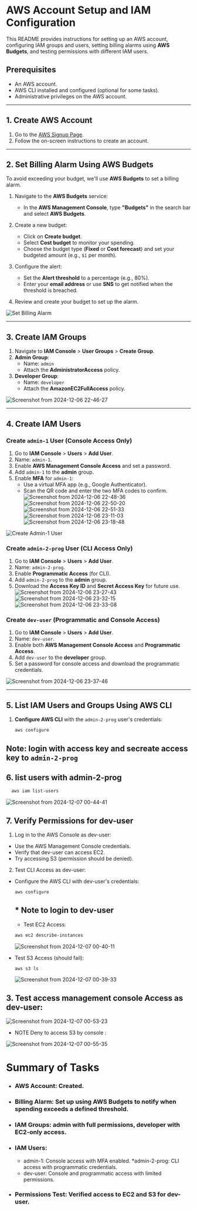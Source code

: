 # AWS Account Setup and IAM Configuration

This README provides instructions for setting up an AWS account, configuring IAM groups and users, setting billing alarms using **AWS Budgets**, and testing permissions with different IAM users.

## Prerequisites
- An AWS account.
- AWS CLI installed and configured (optional for some tasks).
- Administrative privileges on the AWS account.

---



## 1. **Create AWS Account**
1. Go to the [AWS Signup Page](https://portal.aws.amazon.com/billing/signup).
2. Follow the on-screen instructions to create an account.

---

## 2. **Set Billing Alarm Using AWS Budgets**
To avoid exceeding your budget, we'll use **AWS Budgets** to set a billing alarm.

1. Navigate to the **AWS Budgets** service:
   - In the **AWS Management Console**, type **"Budgets"** in the search bar and select **AWS Budgets**.
   
2. Create a new budget:
   - Click on **Create budget**.
   - Select **Cost budget** to monitor your spending.
   - Choose the budget type (**Fixed** or **Cost forecast**) and set your budgeted amount (e.g., `$1` per month).

3. Configure the alert:
   - Set the **Alert threshold** to a percentage (e.g., 80%).
   - Enter your **email address** or use **SNS** to get notified when the threshold is breached.

4. Review and create your budget to set up the alarm.

![Set Billing Alarm](screenshots/set_billing_alarm.png)

---

## 3. **Create IAM Groups**
1. Navigate to **IAM Console** > **User Groups** > **Create Group**.
2. **Admin Group**:
   - Name: `admin`
   - Attach the **AdministratorAccess** policy.
3. **Developer Group**:
   - Name: `developer`
   - Attach the **AmazonEC2FullAccess** policy.

![Screenshot from 2024-12-06 22-46-27](https://github.com/user-attachments/assets/1212fb01-c68b-47bb-8e28-46b3e7b7bb20)


---

## 4. **Create IAM Users**
### **Create `admin-1` User (Console Access Only)**
1. Go to **IAM Console** > **Users** > **Add User**.
2. Name: `admin-1`.
3. Enable **AWS Management Console Access** and set a password.
4. Add `admin-1` to the **admin** group.
5. Enable **MFA** for `admin-1`:
   - Use a virtual MFA app (e.g., Google Authenticator).
   - Scan the QR code and enter the two MFA codes to confirm.
 ![Screenshot from 2024-12-06 22-48-36](https://github.com/user-attachments/assets/d48e2206-4640-4b4e-96f9-be6b66a9088a)
 ![Screenshot from 2024-12-06 22-50-20](https://github.com/user-attachments/assets/53800a18-ec4d-4088-9871-9c0263c7e398)
![Screenshot from 2024-12-06 22-51-33](https://github.com/user-attachments/assets/19554986-4e9a-4455-bfde-b8f384fea01a)
![Screenshot from 2024-12-06 23-11-03](https://github.com/user-attachments/assets/513a3cc2-3ac0-4114-bdd6-f2d4dfde8b60)
![Screenshot from 2024-12-06 23-18-48](https://github.com/user-attachments/assets/8e1bfd36-df9a-41fc-953f-75f0081f9d30)





    

![Create Admin-1 User](screenshots/create_admin_1_user.png)

### **Create `admin-2-prog` User (CLI Access Only)**
1. Go to **IAM Console** > **Users** > **Add User**.
2. Name: `admin-2-prog`.
3. Enable **Programmatic Access** (for CLI).
4. Add `admin-2-prog` to the **admin** group.
5. Download the **Access Key ID** and **Secret Access Key** for future use.
![Screenshot from 2024-12-06 23-27-43](https://github.com/user-attachments/assets/e6519740-4ad9-4ae8-9b01-3d1a6b718de5)
![Screenshot from 2024-12-06 23-32-15](https://github.com/user-attachments/assets/6f580034-4c7c-416a-b065-a4bbca805264)
![Screenshot from 2024-12-06 23-33-08](https://github.com/user-attachments/assets/dba7ab96-e714-459a-82b6-ecd826e4f93c)




   

### **Create `dev-user` (Programmatic and Console Access)**
1. Go to **IAM Console** > **Users** > **Add User**.
2. Name: `dev-user`.
3. Enable both **AWS Management Console Access** and **Programmatic Access**.
4. Add `dev-user` to the **developer** group.
5. Set a password for console access and download the programmatic credentials.

![Screenshot from 2024-12-06 23-37-46](https://github.com/user-attachments/assets/df707400-88e5-454f-b862-2f4a20c69e7f)



---

## 5. **List IAM Users and Groups Using AWS CLI**
1. **Configure AWS CLI** with the `admin-2-prog` user's credentials:
   ```bash
   aws configure
   ```
 ## Note: login with access key and secreate access key to `admin-2-prog`
 
## 6. list users with admin-2-prog
 ```bash
   aws iam list-users

   ```
![Screenshot from 2024-12-07 00-44-41](https://github.com/user-attachments/assets/33781680-2be9-4cef-a9dc-213d3e2ed515)

## 7. Verify Permissions for dev-user
1. Log in to the AWS Console as dev-user:
* Use the AWS Management Console credentials.
* Verify that dev-user can access EC2.
* Try accessing S3 (permission should be denied).

2. Test CLI Access as dev-user:
* Configure the AWS CLI with dev-user's credentials:
   ```bash
   aws configure
   ```
   ## * Note to login to dev-user

  * Test EC2 Access:
   ```bash
   aws ec2 describe-instances
   ```
  ![Screenshot from 2024-12-07 00-40-11](https://github.com/user-attachments/assets/3d3002f1-4b70-4a48-89ce-76d3ffd1d156)

* Test S3 Access (should fail):
   ```bash
   aws s3 ls
   ```
   ![Screenshot from 2024-12-07 00-39-33](https://github.com/user-attachments/assets/c9a5c909-727f-40ee-a5c5-b1cbc661e1a5)
  
## 3. Test access management console  Access as dev-user:
![Screenshot from 2024-12-07 00-53-23](https://github.com/user-attachments/assets/c7affbc5-b735-46c9-8bb7-0994bb3c144e)

* NOTE Deny to access S3 by console :
  
![Screenshot from 2024-12-07 00-55-35](https://github.com/user-attachments/assets/28325de9-2750-4d72-9cd2-2e326b447ab2)


# Summary of Tasks

* ### AWS Account: Created.
* ### Billing Alarm: Set up using AWS Budgets to notify when spending exceeds a defined threshold.
* ### IAM Groups: admin with full permissions, developer with EC2-only access.
* ### IAM Users:
   * admin-1: Console access with MFA enabled.
   *admin-2-prog: CLI access with programmatic credentials.
   * dev-user: Console and programmatic access with limited permissions.
* ### Permissions Test: Verified access to EC2 and S3 for dev-user.    

 




  

